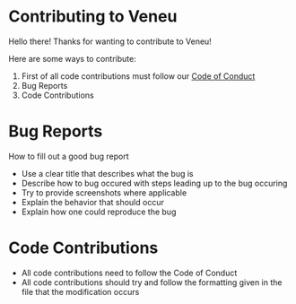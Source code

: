 # Contributing to Veneu

Hello there!
Thanks for wanting to contribute to Veneu!

Here are some ways to contribute:

1. First of all code contributions must follow our [Code of Conduct](./CODE_OF_CONDUCT.md)
2. Bug Reports
3. Code Contributions

# Bug Reports

How to fill out a good bug report

- Use a clear title that describes what the bug is
- Describe how to bug occured with steps leading up to the bug occuring
- Try to provide screenshots where applicable
- Explain the behavior that should occur
- Explain how one could reproduce the bug

# Code Contributions

- All code contributions need to follow the Code of Conduct
- All code contributions should try and follow the formatting given in the file that the modification occurs
